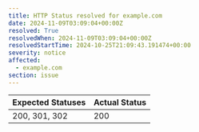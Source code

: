 ```yaml
---
title: HTTP Status resolved for example.com
date: 2024-11-09T03:09:04+00:00Z
resolved: True
resolvedWhen: 2024-11-09T03:09:04+00:00Z
resolvedStartTime: 2024-10-25T21:09:43.191474+00:00
severity: notice
affected:
  - example.com
section: issue
---
```


| Expected Statuses | Actual Status  |
|-------------------|----------------|
| 200, 301, 302 | 200 |
